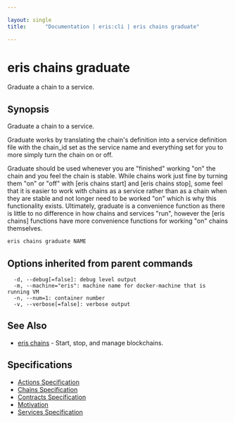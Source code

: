 ```yaml
---

layout: single
title:      "Documentation | eris:cli | eris chains graduate"

---
```


# eris chains graduate

Graduate a chain to a service.

## Synopsis

Graduate a chain to a service.

Graduate works by translating the chain's definition into a service definition
file with the chain_id set as the service name and everything set for you to
more simply turn the chain on or off.

Graduate should be used whenever you are "finished" working "on" the chain and
you feel the chain is stable. While chains work just fine by turning them "on"
or "off" with [eris chains start] and [eris chains stop], some feel that it is
easier to work with chains as a service rather than as a chain when they are
stable and not longer need to be worked "on" which is why this functionality
exists. Ultimately, graduate is a convenience function as there is little to
no difference in how chains and services "run", however the [eris chains]
functions have more convenience functions for working "on" chains themselves.

```bash
eris chains graduate NAME
```

## Options inherited from parent commands

```
  -d, --debug[=false]: debug level output
  -m, --machine="eris": machine name for docker-machine that is running VM
  -n, --num=1: container number
  -v, --verbose[=false]: verbose output
```

## See Also

* [eris chains](/docs/documentation/cli/0.11.0/eris_chains/)	 - Start, stop, and manage blockchains.

## Specifications

* [Actions Specification](/docs/documentation/cli/0.11.0/actions_specification/)
* [Chains Specification](/docs/documentation/cli/0.11.0/chains_specification/)
* [Contracts Specification](/docs/documentation/cli/0.11.0/contracts_specification/)
* [Motivation](/docs/documentation/cli/0.11.0/motivation/)
* [Services Specification](/docs/documentation/cli/0.11.0/services_specification/)

